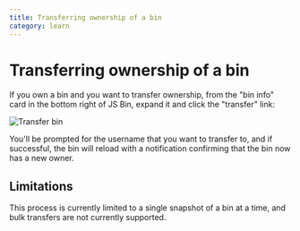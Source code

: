 ```yaml
---
title: Transferring ownership of a bin
category: learn
---
```

# Transferring ownership of a bin

If you own a bin and you want to transfer ownership, from the "bin info" card in the bottom right of JS Bin, expand it and click the "transfer" link:

![Transfer bin](/images/transfer.png)

You'll be prompted for the username that you want to transfer to, and if successful, the bin will reload with a notification confirming that the bin now has a new owner.

## Limitations

This process is currently limited to a single snapshot of a bin at a time, and bulk transfers are not currently supported.